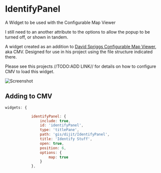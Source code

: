 IdentifyPanel
=============

A Widget to be used with the Configurable Map Viewer


I still need to an another attribute to the options to allow the popup to be turned off, or shown in tandem.



A widget created as an addition to [David Spriggs Configurable Map Viewer](https://github.com/DavidSpriggs/ConfigurableViewerJSAPI), aka CMV. Designed for use in his project using the file structure indicated there. 

Please see this projects //TODO:ADD LINK// for details on how to configure CMV to load this widget.

![Screenshot](https://raw.githubusercontent.com/dougrchamberlain/IdentifyPanel/master/screenshot.png)

## Adding to CMV
```javascript
widgets: {

			identifyPanel: {
				include: true,
				id: 'identifyPanel',
				type: 'titlePane',
				path: 'gis/dijit/IdentifyPanel',
				title: 'Identify Stuff',
				open: true,
				position: 6,
				options: {
					map: true			
				}
			},			
```

